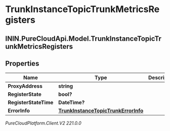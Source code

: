 # TrunkInstanceTopicTrunkMetricsRegisters

## ININ.PureCloudApi.Model.TrunkInstanceTopicTrunkMetricsRegisters

## Properties

|Name | Type | Description | Notes|
|------------ | ------------- | ------------- | -------------|
| **ProxyAddress** | **string** |  | [optional] |
| **RegisterState** | **bool?** |  | [optional] |
| **RegisterStateTime** | **DateTime?** |  | [optional] |
| **ErrorInfo** | [**TrunkInstanceTopicTrunkErrorInfo**](TrunkInstanceTopicTrunkErrorInfo) |  | [optional] |



_PureCloudPlatform.Client.V2 221.0.0_
